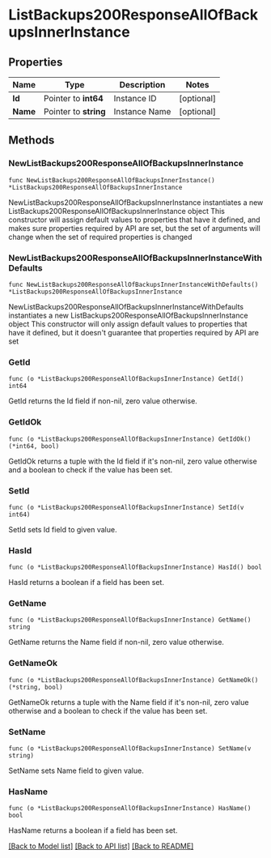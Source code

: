 # ListBackups200ResponseAllOfBackupsInnerInstance

## Properties

Name | Type | Description | Notes
------------ | ------------- | ------------- | -------------
**Id** | Pointer to **int64** | Instance ID | [optional] 
**Name** | Pointer to **string** | Instance Name | [optional] 

## Methods

### NewListBackups200ResponseAllOfBackupsInnerInstance

`func NewListBackups200ResponseAllOfBackupsInnerInstance() *ListBackups200ResponseAllOfBackupsInnerInstance`

NewListBackups200ResponseAllOfBackupsInnerInstance instantiates a new ListBackups200ResponseAllOfBackupsInnerInstance object
This constructor will assign default values to properties that have it defined,
and makes sure properties required by API are set, but the set of arguments
will change when the set of required properties is changed

### NewListBackups200ResponseAllOfBackupsInnerInstanceWithDefaults

`func NewListBackups200ResponseAllOfBackupsInnerInstanceWithDefaults() *ListBackups200ResponseAllOfBackupsInnerInstance`

NewListBackups200ResponseAllOfBackupsInnerInstanceWithDefaults instantiates a new ListBackups200ResponseAllOfBackupsInnerInstance object
This constructor will only assign default values to properties that have it defined,
but it doesn't guarantee that properties required by API are set

### GetId

`func (o *ListBackups200ResponseAllOfBackupsInnerInstance) GetId() int64`

GetId returns the Id field if non-nil, zero value otherwise.

### GetIdOk

`func (o *ListBackups200ResponseAllOfBackupsInnerInstance) GetIdOk() (*int64, bool)`

GetIdOk returns a tuple with the Id field if it's non-nil, zero value otherwise
and a boolean to check if the value has been set.

### SetId

`func (o *ListBackups200ResponseAllOfBackupsInnerInstance) SetId(v int64)`

SetId sets Id field to given value.

### HasId

`func (o *ListBackups200ResponseAllOfBackupsInnerInstance) HasId() bool`

HasId returns a boolean if a field has been set.

### GetName

`func (o *ListBackups200ResponseAllOfBackupsInnerInstance) GetName() string`

GetName returns the Name field if non-nil, zero value otherwise.

### GetNameOk

`func (o *ListBackups200ResponseAllOfBackupsInnerInstance) GetNameOk() (*string, bool)`

GetNameOk returns a tuple with the Name field if it's non-nil, zero value otherwise
and a boolean to check if the value has been set.

### SetName

`func (o *ListBackups200ResponseAllOfBackupsInnerInstance) SetName(v string)`

SetName sets Name field to given value.

### HasName

`func (o *ListBackups200ResponseAllOfBackupsInnerInstance) HasName() bool`

HasName returns a boolean if a field has been set.


[[Back to Model list]](../README.md#documentation-for-models) [[Back to API list]](../README.md#documentation-for-api-endpoints) [[Back to README]](../README.md)


